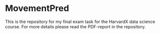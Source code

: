 # MovementPred
This is the repository for my final exam task for the HarvardX data science course.
For more details please read the PDF-report in the repository.
